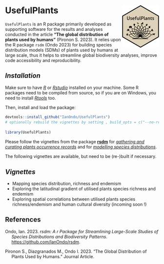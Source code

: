 
<!-- README.md is generated from README.Rmd. Please edit that file -->

# UsefulPlants <img src="man/figures/logo.png" align="right" height="139"/>

<!-- badges: start -->
<!-- badges: end -->

`UsefulPlants` is an R package primarily developed as supporting
software for the results and analyses conducted in the article **“The
global distribution of plants used by humans”** (Pironon S. 2023). It
relies upon the R package `rsdm` (Ondo 2023) for building species
distribution models (SDMs) of plants used by humans at large scale, thus
it helps to streamline global biodiversity analyses, improve code
accessibility and reproducibility.

## *Installation*

Make sure to have [*R*](https://cloud.r-project.org/ "R") or
[*Rstudio*](https://rstudio.com/products/rstudio/download/ "Rstudio")
installed on your machine. Some R packages need to be compiled from
source, so if you are on Windows, you need to install
[*Rtools*](http://cran.r-project.org/bin/windows/Rtools/) too.

Then, install and load the package:

``` r
devtools::install_github("IanOndo/UsefulPlants") 
# optionally rebuild the vignettes by setting , build_opts = c("--no-resave-data", "--no-manual")

library(UsefulPlants)
```

Please follow the vignettes from the package
[**rsdm**](https://github.com/IanOndo/rsdm) for <u>*gathering and
curating plants occurrence records*</u> and for <u>*modelling species
distributions*</u>.

The following vignettes are available, but need to be (re-)built if
necessary.

## *Vignettes*

- Mapping species distribution, richness and endemism
- Exploring the latitudinal gradient of utilised plants species richness
  and endemism
- Exploring spatial correlations between utilised plants species
  richness/endemism and human cultural diversity (incoming soon !)

## References

<div id="refs" class="references csl-bib-body hanging-indent">

<div id="ref-rsdm" class="csl-entry">

Ondo, Ian. 2023. *<span class="nocase">rsdm</span>: A r Package for
Streamlining Large-Scale Studies of Species Distributions and
Biodiversity Patterns*. <https://github.com/IanOndo/rsdm>.

</div>

<div id="ref-UsefulPlants" class="csl-entry">

Pironon S., Diazgranados M., Ondo I. 2023. “The Global Distribution of
Plants Used by Humans.” Journal Article.

</div>

</div>

